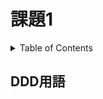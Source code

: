 # 課題1

<!-- START doctoc generated TOC please keep comment here to allow auto update -->
<!-- DON'T EDIT THIS SECTION, INSTEAD RE-RUN doctoc TO UPDATE -->
<details>
<summary>Table of Contents</summary>

- [DDD用語](#ddd%E7%94%A8%E8%AA%9E)

</details>
<!-- END doctoc generated TOC please keep comment here to allow auto update -->

## DDD用語


